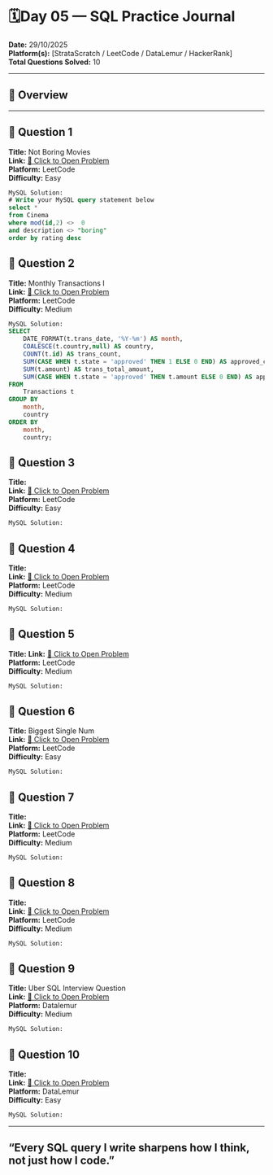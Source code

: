 
# 🗓️Day 05 — SQL Practice Journal

**Date:** 29/10/2025  
**Platform(s):** [StrataScratch / LeetCode / DataLemur / HackerRank]  
**Total Questions Solved:** 10  

---

## 🧠 Overview


---

## 🧩 Question 1

**Title:**  Not Boring Movies   
**Link:** [🔗 Click to Open Problem](https://leetcode.com/problems/not-boring-movies/description/)  
**Platform:** LeetCode  
**Difficulty:** Easy  

```sql
MySQL Solution: 
# Write your MySQL query statement below
select * 
from Cinema 
where mod(id,2) <>  0 
and description <> "boring" 
order by rating desc
```
## 🧩 Question 2

**Title:** Monthly Transactions I   
**Link:** [🔗 Click to Open Problem](https://leetcode.com/problems/monthly-transactions-i/description/)  
**Platform:** LeetCode  
**Difficulty:** Medium  

```sql
MySQL Solution: 
SELECT
    DATE_FORMAT(t.trans_date, '%Y-%m') AS month,
    COALESCE(t.country,null) AS country,
    COUNT(t.id) AS trans_count,
    SUM(CASE WHEN t.state = 'approved' THEN 1 ELSE 0 END) AS approved_count,
    SUM(t.amount) AS trans_total_amount,
    SUM(CASE WHEN t.state = 'approved' THEN t.amount ELSE 0 END) AS approved_total_amount
FROM
    Transactions t
GROUP BY
    month,
    country
ORDER BY
    month,
    country;

```
## 🧩 Question 3

**Title:**   
**Link:** [🔗 Click to Open Problem]()  
**Platform:** LeetCode  
**Difficulty:** Easy  

```sql
MySQL Solution:

```
## 🧩 Question 4

**Title:**   
**Link:** [🔗 Click to Open Problem]()  
**Platform:** LeetCode  
**Difficulty:** Medium 

```sql
MySQL Solution: 

```
## 🧩 Question 5

**Title:** 
**Link:** [🔗 Click to Open Problem]()  
**Platform:** LeetCode  
**Difficulty:** Medium 

```sql
MySQL Solution: 

```
## 🧩 Question 6

**Title:** Biggest Single Num  
**Link:** [🔗 Click to Open Problem]()  
**Platform:** LeetCode  
**Difficulty:** Easy  

```sql
MySQL Solution: 

```
## 🧩 Question 7

**Title:**   
**Link:** [🔗 Click to Open Problem]()  
**Platform:** LeetCode  
**Difficulty:** Medium  

```sql
MySQL Solution: 


```
## 🧩 Question 8

**Title:**   
**Link:** [🔗 Click to Open Problem]()  
**Platform:** LeetCode  
**Difficulty:** Medium  

```sql
MySQL Solution: 

```
## 🧩 Question 9

**Title:** 
Uber SQL Interview Question  
**Link:** [🔗 Click to Open Problem]()  
**Platform:** Datalemur  
**Difficulty:** Medium  

```sql
MySQL Solution: 

```
## 🧩 Question 10

**Title:**   
**Link:** [🔗 Click to Open Problem]()  
**Platform:** DataLemur  
**Difficulty:** Easy  

```sql
MySQL Solution: 


```

---
“Every SQL query I write sharpens how I think, not just how I code.”
----


